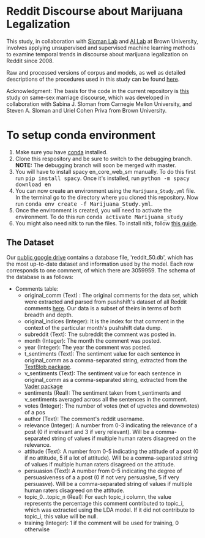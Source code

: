 # Reddit Discourse about Marijuana Legalization
This study, in collaboration with [Sloman Lab](https://sites.google.com/site/slomanlab/) and [AI Lab](https://brown.edu/Research/AI/people/carsten.html) at Brown University, involves applying unsupervised and supervised machine learning methods to examine temporal trends in discourse about marijuana legalization on Reddit since 2008.

Raw and processed versions of corpus and models, as well as detailed descriptions of the procedures used in this study can be found [here](https://drive.google.com/open?id=17PjV5gPub15kSaHpw9JVP1SNpj1k3vK-).

Acknowledgment: The basis for the code in the current repository is [this](https://github.com/BabakHemmatian/Gay_Marriage_Corpus_Study]) study on same-sex marriage discourse, which was developed in collaboration with Sabina J. Sloman from Carnegie Mellon University, and Steven A. Sloman and Uriel Cohen Priva from Brown University.


# To setup conda environment
1. Make sure you have [conda](https://docs.conda.io/projects/conda/en/latest/user-guide/install/) installed.
2. Clone this respository and be sure to switch to the debugging branch. 
**NOTE:** The debugging branch will soon be merged with master.
3. You will have to install spacy en_core_web_sm manually. To do this first run <kbd>pip install spacy</kbd>. Once it's installed, run <kbd>python -m spacy download en</kbd>
4. You can now create an environment using the `Marijuana_Study.yml` file. In the terminal go to the directory where you cloned this repository. Now run <kbd>conda env create -f Marijuana_Study.yml</kbd>.
5. Once the environment is created, you will need to activate the environment. To do this run <kbd>conda activate Marijuana_study</kbd>
6. You might also need nltk to run the files. To install nltk, follow [this guide](https://www.nltk.org/data.html).


## The Dataset

Our [public google drive](https://drive.google.com/drive/u/0/folders/1yx2lmbrbHr0uAA8zLj-TbHaXqOrcNhw6) contains a database file, 'reddit_50.db', 
which has the most up-to-date dataset and information used by the model. Each row corresponds to one comment, of which there are 3059959. The schema of the database is as follows:
- Comments table: 
    - original_comm (Text) : The original comments for the data set, which were extracted and parsed from pushshift's dataset of all Reddit comments [here](https://files.pushshift.io/reddit/comments/). Our data is a subset of theirs in terms of both breadth and depth.
    - original_indices (Integer): It is the index for that comment in the context of the particular month's pushshift data dump. 
    - subreddit (Text): The subreddit the comment was posted in.
    - month (Integer): The month the comment was posted.
    - year (Integer): The year the comment was posted. 
    - t_sentiments (Text): The sentiment value for each sentence in original_comm as a comma-separated string, extracted from the [TextBlob package](https://textblob.readthedocs.io/en/dev/#).
    - v_sentiments (Text): The sentiment value for each sentence in original_comm as a comma-separated string, extracted from the [Vader package](https://pypi.org/project/vaderSentiment/)
    - sentiments (Real): The sentiment taken from t_sentiments and v_sentiments averaged across all the sentences in the comment. 
    - votes (Integer): The number of votes (net of upvotes and downvotes) of a pos
    - author (Text): The comment's reddit username.
    - relevance (Integer): A number from 0-3 indicating the relevance of a post (0 if irrelevant and 3 if very relevant). Will be a comma-separated string of values if multiple human raters disagreed on the relevance.
    - attitude (Text): A number from 0-5 indicating the attitude of a post (0 if no attitude, 5 if a lot of attitude). Will be a comma-separated string of values if multiple human raters disagreed on the attitude.
    - persuasion (Text): A number from 0-5 indicating the degree of persuasiveness of a a post (0 if not very persuasive, 5 if very persuasve). Will be a comma-separated string of values if multiple human raters disagreed on the attitude.
    - topic_0...topic_n (Real): For each topic_i column, the value represents the percentage this comment contributed to topic_i, which was extracted using the LDA model. If it did not contribute to topic_i, this value will be null. 
    - training (Integer): 1 if the comment will be used for training, 0 otherwise

